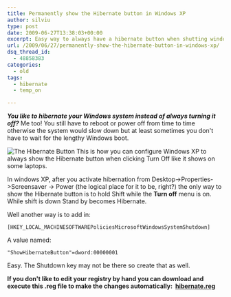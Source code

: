 ```yaml
---
title: Permanently show the Hibernate button in Windows XP
author: silviu
type: post
date: 2009-06-27T13:38:03+00:00
excerpt: Easy way to always have a hibernate button when shutting windows xp down. Just a quick registry hack and you are set !
url: /2009/06/27/permanently-show-the-hibernate-button-in-windows-xp/
dsq_thread_id:
  - 48858383
categories:
  - old
tags:
  - hibernate
  - temp_on

---
```

_**You like to hibernate your Windows system instead of always turning it off?**_ Me too! You still have to reboot or power off from time to time otherwise the system would slow down but at least sometimes you don't have to wait for the lengthy Windows boot.

![The Hibernate Button](/blog/images/2009/hibernat_button.jpg) This is how you can configure Windows XP to always show the Hibernate button when clicking Turn Off like it shows on some laptops.


In windows XP, after you activate hibernation from Desktop->Properties->Screensaver -> Power (the logical place for it to be, right?) the only way to show the Hibernate button is to hold Shift while the **Turn off** menu is on. While shift is down Stand by becomes Hibernate.

Well another way is to add in:

`[HKEY_LOCAL_MACHINESOFTWAREPoliciesMicrosoftWindowsSystemShutdown]`

A value named:

`"ShowHibernateButton"=dword:00000001`

Easy. The Shutdown key may not be there so create that as well.

**If you don't like to edit your registry by hand you can download and execute this .reg file to make the changes automatically:  [hibernate.reg][1]**

 [1]: http://blog.silviuvulcan.ro/wp-content/uploads/sites/2/2009/06/hibernate.reg